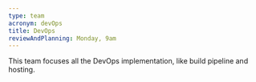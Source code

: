 ```yaml
---
type: team
acronym: devOps
title: DevOps
reviewAndPlanning: Monday, 9am
---
```


This team focuses all the DevOps implementation, like build pipeline and hosting.